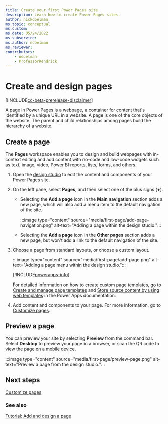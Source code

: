 ```yaml
---
title: Create your first Power Pages site
description: Learn how to create Power Pages sites.
author: nickdoelman
ms.topic: conceptual
ms.custom: 
ms.date: 05/24/2022
ms.subservice:
ms.author: ndoelman 
ms.reviewer: 
contributors:
    - ndoelman
    - ProfessorKendrick
---
```


# Create and design pages

[!INCLUDE[cc-beta-prerelease-disclaimer](../includes/cc-beta-prerelease-disclaimer.md)]

A page in Power Pages is a webpage, a container for content that's identified by a unique URL in a website. A page is one of the core objects of the website. The parent and child relationships among pages build the hierarchy of a website.

## Create a page

The **Pages** workspace enables you to design and build webpages with in-context editing and add content with no-code and low-code widgets such as text, image, video, Power BI reports, lists, forms, and others.

1. Open the [design studio](use-design-studio.md) to edit the content and components of your Power Pages site.

1. On the left pane, select **Pages**, and then select one of the plus signs (**+**).

    - Selecting the **Add a page** icon in the **Main navigation** section adds a new page, which will also add a menu item to the default navigation of the site.

        :::image type="content" source="media/first-page/add-page-navigation.png" alt-text="Adding a page within the design studio.":::

    - Selecting the **Add a page** icon in the **Other pages** section adds a new page, but won't add a link to the default navigation of the site.

1. Choose a page from standard layouts, or choose a custom layout.

    :::image type="content" source="media/first-page/add-page.png" alt-text="Adding a page menu within the design studio.":::

    [!INCLUDE[powerapps-info](../includes/cc-powerapps-info.md)]

    For detailed information on how to create custom page templates, go to [Create and manage page templates](/power-apps/maker/portals/configure/page-templates) and [Store source content by using web templates](/power-apps/maker/portals/liquid/store-content-web-templates) in the Power Apps documentation.

1. Add content and components to your page. For more information, go to [Customize pages](customize-pages.md).

## Preview a page

You can preview your site by selecting **Preview** from the command bar. Select **Desktop** to preview your page in a browser, or scan the QR code to view the page on a mobile device.

:::image type="content" source="media/first-page/preview-page.png" alt-text="Preview a page from the design studio.":::

## Next steps

[Customize pages](customize-pages.md)

### See also

[Tutorial: Add and design a page](tutorial-add-webpage.md)
